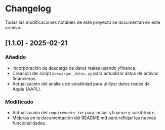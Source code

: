 # Changelog

Todas las modificaciones notables de este proyecto se documentan en este archivo.

## [1.1.0] - 2025-02-21
### Añadido
- Incorporación de descarga de datos reales usando yfinance.
- Creación del script `descargar_datos.py` para actualizar datos de activos financieros.
- Actualización del análisis de volatilidad para utilizar datos reales de Apple (AAPL).

### Modificado
- Actualización del `requirements.txt` para incluir yfinance y scikit-learn.
- Mejoras en la documentación del README.md para reflejar las nuevas funcionalidades.
